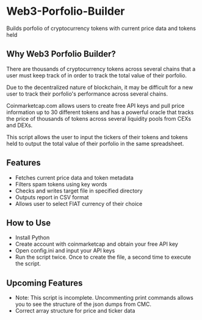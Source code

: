 # Web3-Porfolio-Builder
Builds porfolio of cryptocurrency tokens with current price data and tokens held

## Why Web3 Porfolio Builder?

There are thousands of cryptocurrency tokens across several chains that a user must keep track of in order to track the total value of their porfolio.

Due to the decentralized nature of blockchain, it may be difficult for a new user to track their porfolio's performance across several chains.

Coinmarketcap.com allows users to create free API keys and pull price information up to 30 different tokens and has a powerful oracle that tracks the price of thousands of tokens across several liquidity pools from CEXs and DEXs.

This script allows the user to input the tickers of their tokens and tokens held to output the total value of their porfolio in the same spreadsheet.

## Features

- Fetches current price data and token metadata
- Filters spam tokens using key words
- Checks and writes target file in specified directory
- Outputs report in CSV format
- Allows user to select FIAT currency of their choice

## How to Use

- Install Python
- Create account with coinmarketcap and obtain your free API key
- Open config.ini and input your API keys
- Run the script twice.  Once to create the file, a second time to execute the script.

## Upcoming Features
- Note: This script is incomplete.  Uncommenting print commands allows you to see the structure of the json dumps from CMC.
- Correct array structure for price and ticker data
